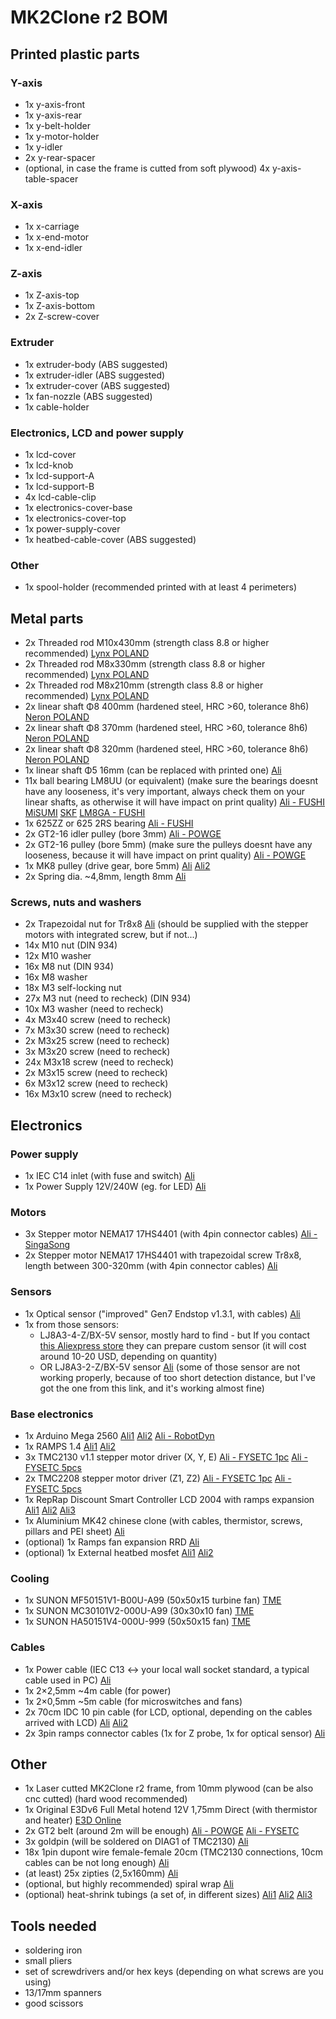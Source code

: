 # MK2Clone r2 BOM

## Printed plastic parts
### Y-axis
- 1x y-axis-front
- 1x y-axis-rear
- 1x y-belt-holder
- 1x y-motor-holder 
- 1x y-idler
- 2x y-rear-spacer
- (optional, in case the frame is cutted from soft plywood) 4x y-axis-table-spacer

### X-axis
- 1x x-carriage
- 1x x-end-motor
- 1x x-end-idler

### Z-axis
- 1x Z-axis-top
- 1x Z-axis-bottom
- 2x Z-screw-cover

### Extruder
- 1x extruder-body (ABS suggested)
- 1x extruder-idler (ABS suggested)
- 1x extruder-cover (ABS suggested)
- 1x fan-nozzle (ABS suggested)
- 1x cable-holder

### Electronics, LCD and power supply
- 1x lcd-cover
- 1x lcd-knob
- 1x lcd-support-A
- 1x lcd-support-B
- 4x lcd-cable-clip
- 1x electronics-cover-base
- 1x electronics-cover-top
- 1x power-supply-cover
- 1x heatbed-cable-cover (ABS suggested)

### Other
- 1x spool-holder (recommended printed with at least 4 perimeters)

## Metal parts
- 2x Threaded rod M10x430mm (strength class 8.8 or higher recommended) [Lynx POLAND](http://www.lynxsc.pl/sklep/ocynk_galwaniczny/pret_gwintowany_kl_88_10x1000_ocynkowany)
- 2x Threaded rod M8x330mm (strength class 8.8 or higher recommended) [Lynx POLAND](http://www.lynxsc.pl/sklep/ocynk_galwaniczny/pret_gwintowany_kl_88_8x1000_ocynkowany)
- 2x Threaded rod M8x210mm (strength class 8.8 or higher recommended) [Lynx POLAND](http://www.lynxsc.pl/sklep/ocynk_galwaniczny/pret_gwintowany_kl_88_8x1000_ocynkowany)
- 2x linear shaft Φ8 400mm (hardened steel, HRC >60, tolerance 8h6) [Neron POLAND](https://www.sklep.neronpila.pl/pl/p/Walek-liniowy-fi-8-mm-L1000-mm-prowadnica/26642)
- 2x linear shaft Φ8 370mm (hardened steel, HRC >60, tolerance 8h6) [Neron POLAND](https://www.sklep.neronpila.pl/pl/p/Walek-liniowy-fi-8-mm-L1000-mm-prowadnica/26642)
- 2x linear shaft Φ8 320mm (hardened steel, HRC >60, tolerance 8h6) [Neron POLAND](https://www.sklep.neronpila.pl/pl/p/Walek-liniowy-fi-8-mm-L1000-mm-prowadnica/26642)
- 1x linear shaft Φ5 16mm (can be replaced with printed one) [Ali](https://www.aliexpress.com/item/10pcs-M5-M5-16-5x16-304-Stainless-Steel-Fasten-Cylinder-Solid-Pins-Fixed-Parallel-Dowel-Pin/32702746919.html)
- 11x ball bearing LM8UU (or equivalent) (make sure the bearings doesnt have any looseness, it's very important, always check them on your linear shafts, as otherwise it will have impact on print quality) [Ali - FUSHI](https://www.aliexpress.com/item/LM08UU-Ball-Bushing-8x15x24-LM8UU-Linear-Motion-Bearings/572304407.html) [MiSUMI](https://us.misumi-ec.com/vona2/detail/110300026540/?ProductCode=LMU-N8) [SKF](https://www.123bearing.com/bearing-LBBR8-2LS-HV6-SKF.php) [LM8GA - FUSHI](https://www.aliexpress.com/item/LM08GA-Linear-Ball-Bearings-8x15x24mm-1-PC-CNC-Metal-Steel-Retainer-Linear-Bushing-LM08UU-Shaft-8MM/32826226417.html)
- 1x 625ZZ or 625 2RS bearing [Ali - FUSHI](https://www.aliexpress.com/store/product/625RS-Bearing-ABEC-5-10PCS-5-16-5-mm-Miniature-Sealed-625-2RS-Ball-Bearings-625/511615_32802288535.html)
- 2x GT2-16 idler pulley (bore 3mm) [Ali - POWGE](https://www.aliexpress.com/item/POWGE-2GT-16-Teeth-synchronous-Idler-Pulley-Bore-3mm-with-Bearing-for-Width-6MM-GT2-Timing/32796878074.html)
- 2x GT2-16 pulley (bore 5mm) (make sure the pulleys doesnt have any looseness, because it will have impact on print quality) [Ali - POWGE](https://www.aliexpress.com/item/Freeshipping-40pcs-16teeth-GT2-Timing-Pulley-Bore-5mm-fit-for-width-6mm-of-2GT-Timing/1744808992.html)
- 1x MK8 pulley (drive gear, bore 5mm) [Ali](https://www.aliexpress.com/item/MK8-drive-gear-pulley-3d-printer-extruder-head-reprap-1-75-and-3mm-filament/32805142386.html) [Ali2](https://www.aliexpress.com/item/MK8-MK7-Extruder-Drive-Gear-Bore-5mm-For-1-75mm-and-3-0mm-Hobbed-Gear-For/32543429677.html)
- 2x Spring dia. ~4,8mm, length 8mm [Ali](https://www.aliexpress.com/item/10pcs-3D-Printer-Platform-Supporting-Spring-Diameter-4-8mm-Length-8mm-Inelastic-State-FZ0631/32434037145.html)

### Screws, nuts and washers
- 2x Trapezoidal nut for Tr8x8 [Ali](https://www.aliexpress.com/item/5pcs-lot-T8-Trapezoidal-Nuts-Copper-8mm-Part-Screws-For-Stepper-Motor-Lead-Screw-Brass-3D/32814905225.html) (should be supplied with the stepper motors with integrated screw, but if not...)
- 14x M10 nut (DIN 934)
- 12x M10 washer
- 16x M8 nut (DIN 934)
- 16x M8 washer
- 18x M3 self-locking nut
- 27x M3 nut (need to recheck) (DIN 934)
- 10x M3 washer (need to recheck)
- 4x M3x40 screw (need to recheck)
- 7x M3x30 screw (need to recheck)
- 2x M3x25 screw (need to recheck)
- 3x M3x20 screw (need to recheck)
- 24x M3x18 screw (need to recheck)
- 2x M3x15 screw (need to recheck)
- 6x M3x12 screw (need to recheck)
- 16x M3x10 screw (need to recheck)

## Electronics

### Power supply
- 1x IEC C14 inlet (with fuse and switch) [Ali](https://www.aliexpress.com/item/with-10A-fuse-Red-Rocker-Switch-Fused-IEC-320-C14-Inlet-Power-Socket-Fuse-Switch-Connector/32798405330.html)
- 1x Power Supply 12V/240W (eg. for LED) [Ali](https://www.aliexpress.com/item/Anet-240W-Switch-Power-Supply-Driver-Led-Light-Display-Dual-input-Centralized-Monitoring-for-3D-Printer/32779521169.html)

### Motors
- 3x Stepper motor NEMA17 17HS4401 (with 4pin connector cables) [Ali - SingaSong](https://www.aliexpress.com/store/product/3pcs-CE-certification-lead-Nema17-Stepper-Motor-42-motor-Nema-17-motor-42BYGH-1-7A-17HS4401/432672_32678690816.html)
- 2x Stepper motor NEMA17 17HS4401 with trapezoidal screw Tr8x8, length between 300-320mm (with 4pin connector cables) [Ali](https://www.aliexpress.com/item/Free-shipping-2pcs-3D-printer-Nema17-17HS4401-T8-8-L300MM-Screw-Rod-Linear-Stepping-Motor-Z/32800493896.html)

### Sensors
- 1x Optical sensor ("improved" Gen7 Endstop v1.3.1, with cables) [Ali](https://www.aliexpress.com/item/Free-Shipping-6Pcs-Optical-Endstop-Light-Control-Limit-Optical-Switch-for-3D-Printers-RAMPS-1-4/32245549123.html)
- 1x from those sensors:
	- LJ8A3-4-Z/BX-5V sensor, mostly hard to find - but If you contact [this Aliexpress store](https://www.aliexpress.com/item/Remote-inductive-proximity-switch-LJ8A3-4-Z-BX-sensor-NPN-three-wire-normally-open/32758314079.html) they can prepare custom sensor (it will cost around 10-20 USD, depending on quantity)
	- OR LJ8A3-2-Z/BX-5V sensor [Ali](https://www.aliexpress.com/item/M8-2mm-sensing-DC-5V-NPN-NO-LJ8A3-2-Z-BX-5V-cylinder-inductive-proximity-sensor/32798621306.html) (some of those sensor are not working properly, because of too short detection distance, but I've got the one from this link, and it's working almost fine)
  

### Base electronics
- 1x Arduino Mega 2560 [Ali1](https://www.aliexpress.com/item/Free-Shipping-MEGA2560-R3-MEGA2560-REV3-ATMEGA2560-16AU-Board-USB-Cable-compatible-We-are-the-manufacturer/32513419382.html) [Ali2](https://www.aliexpress.com/item/2014-the-last-new-MEGA-2560-R3-development-board-FOR-arduino-an-improved-version/32247818078.html) [Ali - RobotDyn](https://www.aliexpress.com/item/Mega-2560-R3-CH340G-ATmega2560-16AU-MicroUSB-Compatible-for-Arduino-Mega-2560-With-Bootloader/32517341214.html)
- 1x RAMPS 1.4 [Ali1](https://www.aliexpress.com/item/Free-shipping-RAMPS-1-4-3D-printer-control-panel-printer-Control-Reprap-MendelPrusa/32245490809.html) [Ali2](https://www.aliexpress.com/item/RAMPS-1-4-3D-printer-control-panel-printer-Control-Reprap-MendelPrusa/1999621647.html)
- 3x TMC2130 v1.1 stepper motor driver (X, Y, E) [Ali - FYSETC 1pc](https://www.aliexpress.com/item/1pc-MKS-TMC2130-V1-0-New-TMC2130-V1-1-Stepstick-Stepper-Motor-Driver-SPI-With-Heat/32853263225.html) [Ali - FYSETC 5pcs](https://www.aliexpress.com/item/5PCS-TMC2130-v1-1-TMC2130-New-Stepper-Motor-StepStick-Mute-Driver-Silent-Excellent-Stability-Protection-With/32851428237.html)
- 2x TMC2208 stepper motor driver (Z1, Z2) [Ali - FYSETC 1pc](https://www.aliexpress.com/item/TMC2100-V1-3-TMC2130-TMC2208-V1-0-Stepper-Motor-StepStick-Mute-Driver-Silent-Excellent-Stability-And/32840768685.html) [Ali - FYSETC 5pcs](https://www.aliexpress.com/item/5PCS-TMC2100-V1-3-TMC2130-TMC2208-Stepper-Motor-StepStick-Mute-Driver-Silent-Excellent-Stability-Protection-For/32848553467.html)
- 1x RepRap Discount Smart Controller LCD 2004 with ramps expansion [Ali1](https://www.aliexpress.com/item/3D-Printer-Kit-Reprap-Smart-Parts-Controller-Display-Reprap-Ramps-1-4-2004-LCD-LCD/32822928587.html) [Ali2](https://www.aliexpress.com/item/1-Pcs-LCD-Display-3D-Printer-Reprap-Smart-Controller-Reprap-Ramps-1-4-2004-LCD-Control/32814415276.html) [Ali3](https://www.aliexpress.com/item/Brand-New-Top-Quality-LCD-2004-Smart-Display-Controller-For-RAMPS-1-4-RepRap-3D-Printer/32785089586.html)
- 1x Aluminium MK42 chinese clone (with cables, thermistor, screws, pillars and PEI sheet) [Ali](https://www.aliexpress.com/item/Reprap-Prusa-i3-MK2-MK2S-3d-printer-heated-bed-with-PEI-tape-aluminum-alloy-clone-compatible/32843210618.html)
- (optional) 1x Ramps fan expansion RRD [Ali](https://www.aliexpress.com/item/1pc-Max-20V-3D-Printer-Reprap-RAMPS-1-4-RRD-Fan-Extender-Expansion-Modul-For-3D/32850915921.html)
- (optional) 1x External heatbed mosfet [Ali1](https://www.aliexpress.com/item/CHANGTA-3D-Printer-Heated-Bed-Power-Module-High-Current-210A-MOSFET-Upgrade-RAMPS-1-4/32846759884.html) [Ali2](https://www.aliexpress.com/item/New-3D-Printer-Heated-Bed-Power-Module-High-Current-210A-MOSFET-upgrade-RAMPS-1-4-QJY99/32816088280.html)

### Cooling
- 1x SUNON MF50151V1-B00U-A99 (50x50x15 turbine fan) [TME](https://www.tme.eu/en/details/mf50151v1-a99/dc12v-fans/sunon/mf50151v1-b00u-a99/)
- 1x SUNON MC30101V2-000U-A99 (30x30x10 fan) [TME](https://www.tme.eu/en/details/mc30101v2-a99/dc12v-fans/sunon/mc30101v2-000u-a99/)
- 1x SUNON HA50151V4-000U-999 (50x50x15 fan) [TME](https://www.tme.eu/en/details/ha50151v4/dc12v-fans/sunon/ha50151v4-000u-999/)

### Cables
- 1x Power cable (IEC C13 <-> your local wall socket standard, a typical cable used in PC) [Ali](https://www.aliexpress.com/item/2-Prong-EU-Plug-AC-Power-Cord-Cable-1-2m-4FT-For-PC-Desktop-Monitor-Computer/32672339870.html)
- 1x 2×2,5mm ~4m cable (for power)
- 1x 2×0,5mm ~5m cable (for microswitches and fans)
- 2x 70cm IDC 10 pin cable (for LCD, optional, depending on the cables arrived with LCD) [Ali](https://www.aliexpress.com/item/70CM-10-Pin-USB-ASP-ISP-JTAG-AVR-wire-10P-IDC-Flat-Ribbon-DATA-Cable-2/32278702964.html) [Ali2](https://www.aliexpress.com/item/70CM-10-Pin-USB-ASP-ISP-JTAG-AVR-wire-10P-IDC-Flat-Ribbon-DATA-Cable-2/32278702964.html)
- 2x 3pin ramps connector cables (1x for Z probe, 1x for optical sensor) [Ali](https://www.aliexpress.com/item/1lot-14PCS-Complete-Wiring-Cables-For-3D-Printer-Reprap-RAMPS-1-4-Endstops-Thermistors-Motor-littlebits/32353023542.html)

## Other
- 1x Laser cutted MK2Clone r2 frame, from 10mm plywood (can be also cnc cutted) (hard wood recommended)
- 1x Original E3Dv6 Full Metal hotend 12V 1,75mm Direct (with thermistor and heater) [E3D Online](https://e3d-online.com/v6)
- 2x GT2 belt (around 2m will be enough) [Ali - POWGE](https://www.aliexpress.com/item/POWGE-GT2-Synchronous-belt-width-6mm-Small-Backlash-2GT-6mm-Timing-belt-pulley-Linear-Motion-for/1740194984.html) [Ali - FYSETC](https://www.aliexpress.com/item/5m-lot-GT2-6mm-open-timing-belt-width-6mm-GT2-belt-Rubbr-Fiberglass-cut-to-length/32811832945.html)
- 3x goldpin (will be soldered on DIAG1 of TMC2130) [Ali](https://www.aliexpress.com/item/20pcs-Single-Pin-Header-Gold-plated-Connectors-Gold-Plating-1x40-Row-2-54-Breakable-40-Pins/32687007496.html)
- 18x 1pin dupont wire female-female 20cm (TMC2130 connections, 10cm cables can be not long enough) [Ali](https://www.aliexpress.com/item/120pcs-Dupont-Wire-Male-to-Male-Male-to-Female-Female-to-Female-Jumper-Cable/32597266795.html)
- (at least) 25x zipties (2,5x160mm) [Ali](https://www.aliexpress.com/store/product/1000Pcs-pack-3-160mm-High-Quality-width-2-5mm-Black-Color-National-Standard-Self-locking-Plastic/2961243_32804581698.html)
- (optional, but highly recommended) spiral wrap [Ali](https://www.aliexpress.com/item/New-Spiral-Cable-Wire-Wrap-Tube-Diameter-8mm-12-Meter-Part-PE-Manage-Cord-White-Black/32799682873.html)
- (optional) heat-shrink tubings (a set of, in different sizes) [Ali1](https://www.aliexpress.com/store/product/Black-Color-150PCS-Polyolefin-2-1-Halogen-Free-Heat-Shrink-Tubing-Tube-Assortment-Sleeving-Wrap-Tubes/2961243_32811844132.html) [Ali2](https://www.aliexpress.com/item/127pcs-2-1-7-Sizes-Assortment-Polyolefin-Halogen-Free-Heat-Shrink-Tubing-Tube-Sleeving-Wire-Cable/32767906643.html) [Ali3](https://www.aliexpress.com/item/328Pcs-pack-Polyolefin-Assorted-Heat-Shrink-Tubing-Insulation-Shrinkable-Tube-Wrap-Wire-Cable/32824714170.html)

## Tools needed
- soldering iron
- small pliers
- set of screwdrivers and/or hex keys (depending on what screws are you using)
- 13/17mm spanners
- good scissors